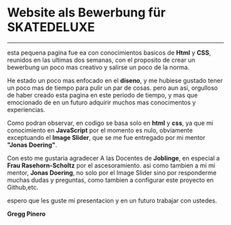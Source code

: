 # Website als Bewerbung für SKATEDELUXE
---------------------------------------------------------------------------------------------------------------------------

esta pequena pagina fue ea con conocimientos basicos de **Html** y **CSS**, reunidos en las ultimas dos semanas, con el proposito
de crear un bewerbung un poco mas creativo y salirse un poco de la norma.

He estado un poco mas enfocado en el **diseno**, y me hubiese gustado tener un poco mas de tiempo para pulir un par de cosas.
pero aun asi, orgulloso de haber creado esta pagina en este periodo de tiempo, y mas que emocionado 
de en un futuro adquirir muchos mas conocimentos y experiencias.

Como podran observar, en codigo se basa solo en **html** y **css**, ya que mi conocimiento en **JavaScript** por el momento es
nulo, obviamente exceptuando el **Image Slider**, que se me fue entregado por mi mentor **"Jonas Doering"**.

Con esto me gustaria agradecer A las Docentes de **Joblinge**, en especial a **Frau Rasehorn-Scholtz** por el ascesoramiento.
asi como tambien a mi mi mentor, **Jonas Doering**, no solo por el Image Slider sino por responderme muchas dudas y preguntas, 
como tambien a configurar este proyecto en Github,etc.

espero que les guste mi presentacion y en un futuro trabajar con ustedes.

**Gregg Pinero**
